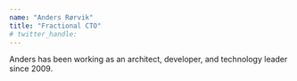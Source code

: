```yaml
---
name: "Anders Rørvik"
title: "Fractional CTO"
# twitter_handle: 
---
```

Anders has been working as an architect, developer, and technology leader since 2009.
